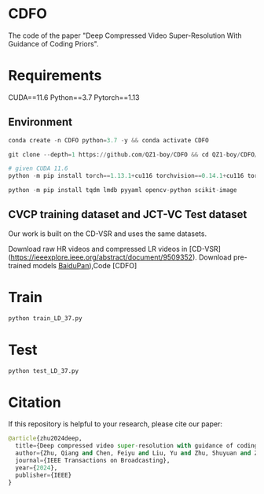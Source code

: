 # CDFO

The code of the paper "Deep Compressed Video Super-Resolution With Guidance of Coding Priors". 

# Requirements

CUDA==11.6 Python==3.7 Pytorch==1.13

## Environment
```python
conda create -n CDFO python=3.7 -y && conda activate CDFO

git clone --depth=1 https://github.com/QZ1-boy/CDFO && cd QZ1-boy/CDFO/

# given CUDA 11.6
python -m pip install torch==1.13.1+cu116 torchvision==0.14.1+cu116 torchaudio==0.13.1 --extra-index-url https://download.pytorch.org/whl/cu116

python -m pip install tqdm lmdb pyyaml opencv-python scikit-image
```

## CVCP training dataset and JCT-VC Test dataset

Our work is built on the CD-VSR and uses the same datasets.

Download raw HR videos and compressed LR videos in [CD-VSR] (https://ieeexplore.ieee.org/abstract/document/9509352). Download pre-trained models [BaiduPan](https://pan.baidu.com/s/1Lwjc6m0wo6e2HnmXqAfcBQ)),Code [CDFO]


# Train
```python
python train_LD_37.py
```
# Test
```python
python test_LD_37.py 
```
# Citation
If this repository is helpful to your research, please cite our paper:
```python
@article{zhu2024deep,
  title={Deep compressed video super-resolution with guidance of coding priors},
  author={Zhu, Qiang and Chen, Feiyu and Liu, Yu and Zhu, Shuyuan and Zeng, Bing},
  journal={IEEE Transactions on Broadcasting},
  year={2024},
  publisher={IEEE}
}
```
